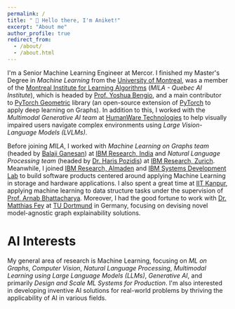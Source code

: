 ```yaml
---
permalink: /
title: " 👋 Hello there, I'm Aniket!"
excerpt: "About me"
author_profile: true
redirect_from: 
  - /about/
  - /about.html
---
```




I'm a Senior Machine Learning Engineer at Mercor. I finished my Master's Degree in *Machine Learning* from the [University of Montreal](https://www.umontreal.ca/en/), was a member of the [Montreal Institute for Learning Algorithms](https://mila.quebec/en/) (*MILA - Quebec AI Institute*), which is headed by [Prof. Yoshua Bengio](https://yoshuabengio.org/), and a main contributor to [PyTorch Geometric](https://pyg.org/) library (an open-source extension of [PyTorch](https://pytorch.org/) to apply deep learning on Graphs). In addition to this, I worked with the *Multimodal Generative AI team* at [HumanWare Technologies](https://www.humanware.com/en-canada/) to help visually impaired users navigate complex environments using *Large Vision-Language Models (LVLMs)*. 

Before joining *MILA*, I worked with *Machine Learning on Graphs team* (headed by [Balaji Ganesan](https://research.ibm.com/people/balaji-ganesan)) at [IBM Research, India](https://research.ibm.com/labs/india) and *Natural Language Processing team* (headed by [Dr. Haris Pozidis](https://research.ibm.com/people/haris-pozidis)) at [IBM Research, Zurich](https://www.zurich.ibm.com/). Meanwhile, I joined [IBM Research, Almaden](https://research.ibm.com/labs/almaden) and [IBM Systems Development Lab](https://www.ibm.com/storage) to build software products centered around applying Machine Learning in storage and hardware applications. I also spent a great time at [IIT Kanpur](https://www.iitk.ac.in/), applying machine learning to data structure tasks under the supervision of [Prof. Arnab Bhattacharya](https://iitk.ac.in/new/arnab-bhattacharya). Moreover, I had the good fortune to work with [Dr. Matthias Fey](https://rusty1s.github.io/#/) at [TU Dortmund](https://www.tu-dortmund.de/) in Germany, focusing on devising novel model-agnostic graph explainability solutions.

<!--- I'm a first-year graduate student in Computer Science at the University of Montreal and also a member of the Montreal Institute for Learning Algorithms (MILA - Quebec AI Institute), which is headed by [Prof. Yoshua Bengio](https://yoshuabengio.org/). Before joining MILA, I worked with Machine Learning on Graphs team (headed by [Balaji Ganesan](https://research.ibm.com/people/balaji-ganesan)) at IBM Research, India and Natural Language Processing team (headed by [Dr. Haris Pozidis](https://research.ibm.com/people/haris-pozidis)) at IBM Research, Zurich. Prior to that, I joined IBM Research, Almaden and IBM System Development Lab to build software products centered around applying Machine Learning in storage and hardware applications. I also spent a great time at IIT Kanpur, applying machine learning to data structure tasks under the supervision of [Prof. Arnab Bhattacharya](https://iitk.ac.in/new/arnab-bhattacharya).--->

# AI Interests
My general area of research is Machine Learning, focusing on *ML on Graphs*, *Computer Vision*, *Natural Language Processing*, *Multimodal Learning using Large Language Models (LLMs)*, *Generative AI*, and primarily *Design and Scale ML Systems for Production*. I'm also interested in developing inventive AI solutions for real-world problems by thriving the applicability of AI in various fields.






